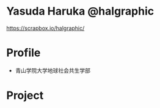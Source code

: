 
# Yasuda Haruka @halgraphic
https://scrapbox.io/halgraphic/

 
# Profile
- 青山学院大学地球社会共生学部
 
# Project
 
